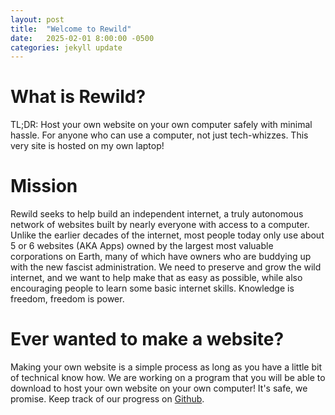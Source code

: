 ```yaml
---
layout: post
title:  "Welcome to Rewild"
date:   2025-02-01 8:00:00 -0500
categories: jekyll update
---
```

# What is Rewild?
TL;DR: Host your own website on your own computer safely with minimal hassle. For anyone who can use a computer, not just tech-whizzes. This very site is hosted on my own laptop!

# Mission
Rewild seeks to help build an independent internet, a truly autonomous network of websites built by nearly everyone with access to a computer. Unlike the earlier decades of the internet, most people today only use about 5 or 6 websites (AKA Apps) owned by the largest most valuable corporations on Earth, many of which have owners who are buddying up with the new fascist administration. We need to preserve and grow the wild internet, and we want to help make that as easy as possible, while also encouraging people to learn some basic internet skills. Knowledge is freedom, freedom is power.

# Ever wanted to make a website?
Making your own website is a simple process as long as you have a little bit of technical know how. We are working on a program that you will be able to download to host your own website on your own computer! It's safe, we promise. Keep track of our progress on [Github](https://github.com/evelyn-nelson/rewild).